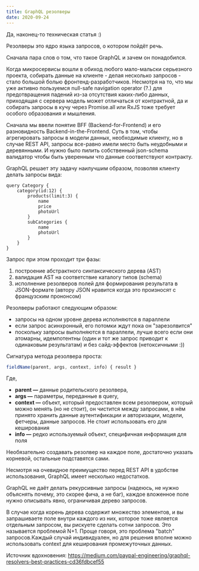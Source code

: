 ```yaml
---
title: GraphQL резолверы
date: 2020-09-24
---
```

Да, наконец-то техническая статья :)

Резолверы это ядро языка запросов, о котором пойдёт речь.

Сначала пара слов о том, что такое GraphQL и зачем он понадобился.

Когда микросервисы вошли в обиход любого мало-мальски серьезного проекта, собирать данные на клиенте - делая несколько запросов - стало большой болью фронтенд-разработчиков. Несмотря на то, что мы уже активно пользуемся null-safe navigation operator (?.) для предотвращения падений из-за отсутствия каких-либо данных, приходящая с сервера модель может отличаться от контрактной, да и собирать запросы в кучу через Promise.all или RxJS тоже требует особого образования и мышления.

Сначала мы ввели понятие BFF (Backend-for-Frontend) и его разновидность Backend-in-the-Frontend. Суть в том, чтобы агрегировать запросы в модели данных, необходимые клиенту, но в случае REST API, запросы все-равно имели место быть неудобными и деревянными. И нужно было пилить собственный json-schema валидатор чтобы быть уверенным что данные соответствуют контракту.

GraphQL решает эту задачу наилучшим образом, позволяя клиенту делать запросы вида:
```
query Category {
    category(id:12) {
        products(limit:3) {
            name
            price
            photoUrl
        }
        subCategories {
            name
            photoUrl
        }
    }
}
```

Запрос при этом проходит три фазы:
1. построение абстрактного синтаксического дерева (AST)
2. валидация AST на соответствие каталогу типов (schema)
3. исполнение резолверов полей для формирования результата в JSON-формате (автору JSON нравится когда это произносят с французским прононсом)


Резолверы работают следующим образом:
- запросы на одном уровне дерева исполняются в параллели
- если запрос асинхронный, его потомки ждут пока он "зарезолвится"
- поскольку запросы выполняются в параллели, лучше всего если они атомарны, идемпотентны (один и тот же запрос приводит к одинаковым результатам) и без сайд-эффектов (нетоксичными :))


Сигнатура метода резолвера проста:
``` js
fieldName(parent, args, context, info) { result } 
```

Где,
- **parent &mdash;** данные родительского резолвера,
- **args &mdash;** параметры, переданные в query,
- **context &mdash;** объект, который предоставлен всем резолвером, который можно менять (но не стоит), он чистится между запросами, в нём принято хранить данные аутентификации и авторизации, модели, фетчеры, данные запросов. Не стоит использовать его для кеширования
- **info &mdash;** редко используемый объект, специфичная информация для поля

Необязательно создавать резолвер на каждое поле, достаточно указать корневой, остальные подставятся сами.

Несмотря на очевидное преимущество перед REST API в удобстве использования, GraphQL имеет несколько недостатков.

GraphQL не даёт делать рекурсивные запросы (надеюсь, не нужно объяснять почему, это скорее фича, а не баг), каждое вложенное поле нужно описывать явно, ограничивая дерево запросов.

В случае когда корень дерева содержит множество элементов, и вы запрашиваете поле внутри каждого из них, которое тоже является отдельным запросом, вы рискуете сделать сотни запросов. Это называется проблемой N+1. Проще говоря, это проблема "batch" запросов.Каждый случай индивидуален, но для решения вполне можно использовать context для кеширования промежуточных данных. 

Источник вдохновения:
https://medium.com/paypal-engineering/graphql-resolvers-best-practices-cd36fdbcef55